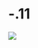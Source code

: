 # -.11
<html>
  <img src="file:///C:/Users/Viktor/Downloads/%D0%9A%D1%80%D1%83%D0%B3%D0%BE%D1%81%D0%B2%D0%B5%D1%82%D0%BD%D0%BE%D0%B5%20%D0%BF%D1%83%D1%82%D0%B5%D1%88%D0%B5%D1%81%D1%82%D0%B2%D0%B8%D0%B5%20%D0%901.jpg">
</html>
